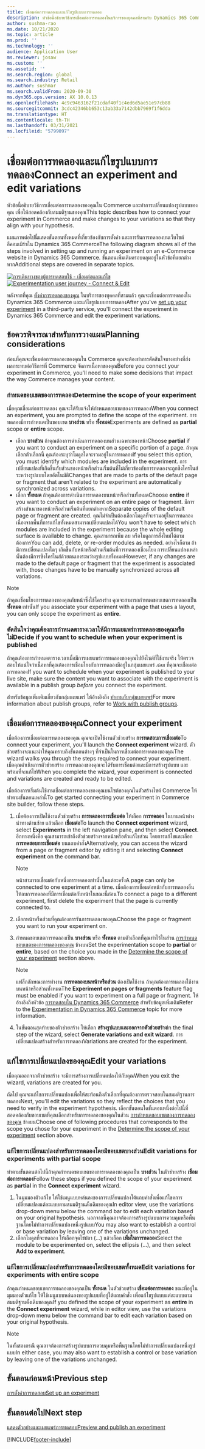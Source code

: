 ```yaml
---
title: เชื่อมต่อการทดลองและแก้ไขรูปแบบการทดลอง
description: หัวข้อนี้อธิบายวิธีการเชื่อมต่อการทดลองในบริการของบุคคลที่สามกับ Dynamics 365 Commerce และวิธีการแก้ไขรูปแบบการทดลอง
author: sushma-rao
ms.date: 10/21/2020
ms.topic: article
ms.prod: ''
ms.technology: ''
audience: Application User
ms.reviewer: josaw
ms.custom: ''
ms.assetid: ''
ms.search.region: global
ms.search.industry: Retail
ms.author: sushmar
ms.search.validFrom: 2020-09-30
ms.dyn365.ops.version: AX 10.0.13
ms.openlocfilehash: 4c9c9463162f21cdaf40f1c4ed6d5ae51e97cb88
ms.sourcegitcommit: 3cdc42346bb653c13ab33a7142dbb7969f1f6dda
ms.translationtype: HT
ms.contentlocale: th-TH
ms.lasthandoff: 03/31/2021
ms.locfileid: "5799097"
---
```

# <a name="connect-an-experiment-and-edit-variations"></a><span data-ttu-id="c7cd2-103">เชื่อมต่อการทดลองและแก้ไขรูปแบบการทดลอง</span><span class="sxs-lookup"><span data-stu-id="c7cd2-103">Connect an experiment and edit variations</span></span>

<span data-ttu-id="c7cd2-104">หัวข้อนี้อธิบายวิธีการเชื่อมต่อการทดลองของคุณใน Commerce และทำการเปลี่ยนแปลงรูปแบบของคุณ เพื่อให้สอดคล้องกับสมมติฐานของคุณ</span><span class="sxs-lookup"><span data-stu-id="c7cd2-104">This topic describes how to connect your experiment in Commerce and make changes to your variations so that they align with your hypothesis.</span></span> 

<span data-ttu-id="c7cd2-105">แผนภาพต่อไปนี้แสดงขั้นตอนทั้งหมดที่เกี่ยวข้องกับการตั้งค่า และการรันการทดลองบนเว็บไซต์อีคอมเมิร์ซใน Dynamics 365 Commerce</span><span class="sxs-lookup"><span data-stu-id="c7cd2-105">The following diagram shows all of the steps involved in setting up and running an experiment on an e-Commerce website in Dynamics 365 Commerce.</span></span> <span data-ttu-id="c7cd2-106">ขั้นตอนเพิ่มเติมครอบคลุมอยู่ในหัวข้อที่แยกต่างหาก</span><span class="sxs-lookup"><span data-stu-id="c7cd2-106">Additional steps are covered in separate topics.</span></span>

<span data-ttu-id="c7cd2-107">[ ![การเดินทางของผู้การทดสอบใช้ - เชื่อมต่อและแก้ไข](./media/experimentation_connect_edit.svg)](./media/experimentation_connect_edit.svg#lightbox)</span><span class="sxs-lookup"><span data-stu-id="c7cd2-107">[ ![Experimentation user journey - Connect & Edit](./media/experimentation_connect_edit.svg) ](./media/experimentation_connect_edit.svg#lightbox)</span></span>

<span data-ttu-id="c7cd2-108">หลังจากที่คุณ [ตั้งค่าการทดลองของคุณ](experimentation-setup.md) ในบริการของบุคคลที่สามแล้ว คุณจะเชื่อมต่อการทดลองใน Dynamics 365 Commerce และแก้ไขรูปแบบการทดลอง</span><span class="sxs-lookup"><span data-stu-id="c7cd2-108">After you've [set up your experiment](experimentation-setup.md) in a third-party service, you'll connect the experiment in Dynamics 365 Commerce and edit the experiment variations.</span></span>

## <a name="planning-considerations"></a><span data-ttu-id="c7cd2-109">ข้อควรพิจารณาสำหรับการวางแผน</span><span class="sxs-lookup"><span data-stu-id="c7cd2-109">Planning considerations</span></span>

<span data-ttu-id="c7cd2-110">ก่อนที่คุณจะเชื่อมต่อการทดลองของคุณใน Commerce คุณจะต้องทำการตัดสินใจบางอย่างที่ส่งผลกระทบต่อวิธีการที่ Commerce จัดการเนื้อหาของคุณ</span><span class="sxs-lookup"><span data-stu-id="c7cd2-110">Before you connect your experiment in Commerce, you'll need to make some decisions that impact the way Commerce manages your content.</span></span>

### <a name="determine-the-scope-of-your-experiment"></a><span data-ttu-id="c7cd2-111">กำหนดขอบเขตของการทดลอง</span><span class="sxs-lookup"><span data-stu-id="c7cd2-111">Determine the scope of your experiment</span></span>
<span data-ttu-id="c7cd2-112">เมื่อคุณเชื่อมต่อการทดลอง คุณจะได้รับแจ้งให้กำหนดขอบเขตของการทดลอง</span><span class="sxs-lookup"><span data-stu-id="c7cd2-112">When you connect an experiment, you are prompted to define the scope of the experiment.</span></span> <span data-ttu-id="c7cd2-113">การทดลองมีการกำหนดเป็นขอบเขต **บางส่วน** หรือ **ทั้งหมด**</span><span class="sxs-lookup"><span data-stu-id="c7cd2-113">Experiments are defined as **partial** scope or **entire** scope.</span></span>
- <span data-ttu-id="c7cd2-114">เลือก **บางส่วน** ถ้าคุณต้องการดำเนินการทดลองบนส่วนเฉพาะของหน้า</span><span class="sxs-lookup"><span data-stu-id="c7cd2-114">Choose **partial** if you want to conduct an experiment on a specific portion of a page.</span></span> <span data-ttu-id="c7cd2-115">ถ้าคุณเลือกตัวเลือกนี้ คุณต้องระบุว่าโมดูลใดจะรวมอยู่ในการทดลอง</span><span class="sxs-lookup"><span data-stu-id="c7cd2-115">If you select this option, you must identify which modules are included in the experiment.</span></span> <span data-ttu-id="c7cd2-116">การเปลี่ยนแปลงที่เกิดขึ้นกับส่วนของหน้าหรือส่วนเริ่มต้นที่ไม่เกี่ยวข้องกับการทดลองจะถูกซิงโครไนส์ระหว่างรูปแบบโดยอัตโนมัติ</span><span class="sxs-lookup"><span data-stu-id="c7cd2-116">Changes that are made to parts of the default page or fragment that aren't related to the experiment are automatically synchronized across variations.</span></span>
- <span data-ttu-id="c7cd2-117">เลือก **ทั้งหมด** ถ้าคุณต้องการดำเนินการทดลองบนหน้าหรือส่วนทั้งหมด</span><span class="sxs-lookup"><span data-stu-id="c7cd2-117">Choose **entire** if you want to conduct an experiment on an entire page or fragment.</span></span> <span data-ttu-id="c7cd2-118">มีการสร้างสำเนาของหน้าหรือส่วนเริ่มต้นที่แยกต่างหาก</span><span class="sxs-lookup"><span data-stu-id="c7cd2-118">Separate copies of the default page or fragment are created.</span></span> <span data-ttu-id="c7cd2-119">คุณไม่จำเป็นต้องเลือกโมดูลที่จะรวมอยู่ในการทดลอง เนื่องจากพื้นที่การแก้ไขทั้งหมดสามารถเปลี่ยนแปลงได้</span><span class="sxs-lookup"><span data-stu-id="c7cd2-119">You won't have to select which modules are included in the experiment because the whole editing surface is available to change.</span></span> <span data-ttu-id="c7cd2-120">คุณสามารถเพิ่ม ลบ หรือโมดูลการสั่งใหม่ได้ตามต้องการ</span><span class="sxs-lookup"><span data-stu-id="c7cd2-120">You can add, delete, or re-order modules as needed.</span></span> <span data-ttu-id="c7cd2-121">อย่างไรก็ตาม ถ้ามีการเปลี่ยนแปลงใดๆ เกิดขึ้นกับหน้าหรือส่วนเริ่มต้นที่การทดลองเชื่อมโยง การเปลี่ยนแปลงเหล่านั้นต้องมีการซิงโครไนส์ด้วยตนเองระหว่างรูปแบบทั้งหมด</span><span class="sxs-lookup"><span data-stu-id="c7cd2-121">However, if any changes are made to the default page or fragment that the experiment is associated with, those changes have to be manually synchronized across all variations.</span></span>

<!-- not to editors, we're adding an image here to illustrate the difference. it will help.) -->

> [!NOTE]
> <span data-ttu-id="c7cd2-122">ถ้าคุณเชื่อมโยงการทดลองของคุณกับหน้าซึ่งใช้โครงร่าง คุณจะสามารถกำหนดขอบเขตการทดลองเป็น **ทั้งหมด** เท่านั้น</span><span class="sxs-lookup"><span data-stu-id="c7cd2-122">If you associate your experiment with a page that uses a layout, you can only scope the experiment as **entire**.</span></span>

### <a name="decide-if-you-want-to-schedule-when-your-experiment-is-published"></a><span data-ttu-id="c7cd2-123">ตัดสินใจว่าคุณต้องการกำหนดตารางเวลาให้มีการเผยแพร่การทดลองของคุณหรือไม่</span><span class="sxs-lookup"><span data-stu-id="c7cd2-123">Decide if you want to schedule when your experiment is published</span></span>
<span data-ttu-id="c7cd2-124">ถ้าคุณต้องการกำหนดตารางเวลาเมื่อมีการเผยแพร่การทดลองของคุณไปยังไซต์ที่ใช้งานจริง ให้ตรวจสอบให้แน่ใจว่าเนื้อหาที่คุณต้องการเชื่อมโยงกับการทดลองมีอยู่ในกลุ่มเผยแพร่ *ก่อน* ที่คุณจะเชื่อมต่อการทดลอง</span><span class="sxs-lookup"><span data-stu-id="c7cd2-124">If you want to schedule when your experiment is published to your live site, make sure the content you want to associate with the experiment is available in a publish group *before* you connect the experiment.</span></span> 

<span data-ttu-id="c7cd2-125">สำหรับข้อมูลเพิ่มเติมเกี่ยวกับกลุ่มเผยแพร่ ให้อ้างอิงถึง [ทำงานกับกลุ่มเผยแพร่](publish-groups.md)</span><span class="sxs-lookup"><span data-stu-id="c7cd2-125">For more information about publish groups, refer to [Work with publish groups](publish-groups.md).</span></span>


## <a name="connect-your-experiment"></a><span data-ttu-id="c7cd2-126">เชื่อมต่อการทดลองของคุณ</span><span class="sxs-lookup"><span data-stu-id="c7cd2-126">Connect your experiment</span></span>
<span data-ttu-id="c7cd2-127">เมื่อต้องการเชื่อมต่อการทดลองของคุณ คุณจะเปิดใช้งานตัวช่วยสร้าง **การทดสอบการเชื่อมต่อ**</span><span class="sxs-lookup"><span data-stu-id="c7cd2-127">To connect your experiment, you'll launch the **Connect experiment** wizard.</span></span> <span data-ttu-id="c7cd2-128">ตัวช่วยสร้างจะแนะนำให้คุณทราบถึงขั้นตอนต่างๆ ที่จำเป็นในการเชื่อมต่อการทดลองของคุณ</span><span class="sxs-lookup"><span data-stu-id="c7cd2-128">The wizard walks you through the steps required to connect your experiment.</span></span> <span data-ttu-id="c7cd2-129">เมื่อคุณดำเนินการตัวช่วยสร้าง การทดลองของคุณจะได้รับการเชื่อมต่อและมีการสร้างรูปแบบ และพร้อมที่จะแก้ไข</span><span class="sxs-lookup"><span data-stu-id="c7cd2-129">When you complete the wizard, your experiment is connected and variations are created and ready to be edited.</span></span>

<span data-ttu-id="c7cd2-130">เมื่อต้องการเริ่มต้นใช้งานเชื่อมต่อการทดลองของคุณบนไซต์ของคุณในตัวสร้างไซต์ Commerce ให้ทำตามขั้นตอนเหล่านี้</span><span class="sxs-lookup"><span data-stu-id="c7cd2-130">To get started connecting your experiment in Commerce site builder, follow these steps.</span></span>

1. <span data-ttu-id="c7cd2-131">เมื่อต้องการเปิดใช้งานตัวช่วยสร้าง **การทดลองการเชื่อมต่อ** ให้เลือก **การทดลอง** ในบานหน้าต่างนำทางด้านซ้าย แล้วเลือก **เชื่อมต่อ**</span><span class="sxs-lookup"><span data-stu-id="c7cd2-131">To launch the **Connect experiment** wizard, select **Experiments** in the left navigation pane, and then select **Connect**.</span></span> <span data-ttu-id="c7cd2-132">อีกทางหนึ่งคือ คุณสามารถเข้าถึงตัวช่วยสร้างจากหน้าหรือตัวแก้ไขส่วน โดยการแก้ไขและเลือก **การทดสอบการเชื่อมต่อ** บนแถบคำสั่ง</span><span class="sxs-lookup"><span data-stu-id="c7cd2-132">Alternatively, you can access the wizard from a page or fragment editor by editing it and selecting **Connect experiment** on the command bar.</span></span>

    > [!NOTE]
    > <span data-ttu-id="c7cd2-133">หน้าสามารถเชื่อมต่อกับหนึ่งการทดลองเท่านั้นในแต่ละครั้ง</span><span class="sxs-lookup"><span data-stu-id="c7cd2-133">A page can only be connected to one experiment at a time.</span></span> <span data-ttu-id="c7cd2-134">เมื่อต้องการเชื่อมต่อหน้ากับการทดลองอื่น ให้ลบการทดลองที่มีการเชื่อมต่อกับหน้าในขณะนี้ก่อน</span><span class="sxs-lookup"><span data-stu-id="c7cd2-134">To connect a page to a different experiment, first delete the experiment that the page is currently connected to.</span></span>

1. <span data-ttu-id="c7cd2-135">เลือกหน้าหรือส่วนที่คุณต้องการรันการทดลองของคุณ</span><span class="sxs-lookup"><span data-stu-id="c7cd2-135">Choose the page or fragment you want to run your experiment on.</span></span>
1. <span data-ttu-id="c7cd2-136">กำหนดขอบเขตการทดลองเป็น **บางส่วน** หรือ **ทั้งหมด** ตามตัวเลือกที่คุณทำไว้ในส่วน [การกำหนดขอบเขตของการทดลองของคุณ](#determine-the-scope-of-your-experiment) ข้างบน</span><span class="sxs-lookup"><span data-stu-id="c7cd2-136">Set the experimentation scope to **partial** or **entire**, based on the choice you made in the [Determine the scope of your experiment](#determine-the-scope-of-your-experiment) section above.</span></span>
    > [!NOTE]
    > <span data-ttu-id="c7cd2-137">แฟล็กลักษณะการทำงาน **การทดลองบนหน้าหรือส่วน** ต้องเปิดใช้งาน ถ้าคุณต้องการทดลองใช้งานบนหน้าหรือส่วนทั้งหมด</span><span class="sxs-lookup"><span data-stu-id="c7cd2-137">The **Experiment on pages or fragments** feature flag must be enabled if you want to experiment on a full page or fragment.</span></span> <span data-ttu-id="c7cd2-138">ให้อ้างอิงถึงหัวข้อ [การทดสอบใน Dynamics 365 Commerce](experimentation-overview.md) สำหรับข้อมูลเพิ่มเติม</span><span class="sxs-lookup"><span data-stu-id="c7cd2-138">Refer to the [Experimentation in Dynamics 365 Commerce](experimentation-overview.md) topic for more information.</span></span>
    
1. <span data-ttu-id="c7cd2-139">ในขั้นตอนสุดท้ายของตัวช่วยสร้าง ให้เลือก **สร้างรูปแบบและออกจากตัวช่วยสร้าง**</span><span class="sxs-lookup"><span data-stu-id="c7cd2-139">In the final step of the wizard, select **Generate variations and exit wizard**.</span></span> <span data-ttu-id="c7cd2-140">การเปลี่ยนแปลงสร้างสำหรับการทดลอง</span><span class="sxs-lookup"><span data-stu-id="c7cd2-140">Variations are created for the experiment.</span></span> 

## <a name="edit-your-variations"></a><span data-ttu-id="c7cd2-141">แก้ไขการเปลี่ยนแปลงของคุณ</span><span class="sxs-lookup"><span data-stu-id="c7cd2-141">Edit your variations</span></span>
<span data-ttu-id="c7cd2-142">เมื่อคุณออกจากตัวช่วยสร้าง จะมีการสร้างการเปลี่ยนแปลงให้กับคุณ</span><span class="sxs-lookup"><span data-stu-id="c7cd2-142">When you exit the wizard, variations are created for you.</span></span> 

<span data-ttu-id="c7cd2-143">ถัดไป คุณจะแก้ไขการเปลี่ยนแปลงเพื่อให้สะท้อนถึงตัวเลือกที่คุณต้องการตรวจสอบในสมมติฐานการทดลอง</span><span class="sxs-lookup"><span data-stu-id="c7cd2-143">Next, you'll edit the variations so they reflect the choices that you need to verify in the experiment hypothesis.</span></span> <span data-ttu-id="c7cd2-144">เลือกขั้นตอนใดขั้นตอนหนึ่งต่อไปนี้ที่สอดคล้องกับขอบเขตที่คุณเลือกสำหรับการทดลองของคุณในส่วน [การกำหนดขอบเขตของการทดลองของคุณ](#determine-the-scope-of-your-experiment) ข้างบน</span><span class="sxs-lookup"><span data-stu-id="c7cd2-144">Choose one of following procedures that corresponds to the scope you chose for your experiment in the [Determine the scope of your experiment](#determine-the-scope-of-your-experiment) section above.</span></span>

### <a name="edit-variations-for-experiments-with-partial-scope"></a><span data-ttu-id="c7cd2-145">แก้ไขการเปลี่ยนแปลงสำหรับการทดลองโดยมีขอบเขตบางส่วน</span><span class="sxs-lookup"><span data-stu-id="c7cd2-145">Edit variations for experiments with partial scope</span></span>
<span data-ttu-id="c7cd2-146">ทำตามขั้นตอนต่อไปนี้ถ้าคุณกำหนดขอบเขตของการทดลองของคุณเป็น **บางส่วน** ในตัวช่วยสร้าง **เชื่อมต่อการทดลอง**</span><span class="sxs-lookup"><span data-stu-id="c7cd2-146">Follow these steps if you defined the scope of your experiment as **partial** in the **Connect experiment** wizard.</span></span>

1. <span data-ttu-id="c7cd2-147">ในมุมมองตัวแก้ไข ให้ใช้เมนูแบบหล่นลงของการเปลี่ยนแปลงใต้แถบคำสั่งเพื่อแก้ไขคการเปลี่ยนแปลงแต่ละแบบตามสมมติฐานดั้งเดิมของคุณ</span><span class="sxs-lookup"><span data-stu-id="c7cd2-147">In editor view, use the variations drop-down menu below the command bar to edit each variation based on your original hypothesis.</span></span> <span data-ttu-id="c7cd2-148">นอกจากนี้คุณอาจต้องการสร้างรูปแบบการควบคุมหรือพื้นฐานโดยไม่ทำการเปลี่ยนแปลงหนึ่งรูปแบบ</span><span class="sxs-lookup"><span data-stu-id="c7cd2-148">You may also want to establish a control or base variation by leaving one of the variations unchanged.</span></span>
1. <span data-ttu-id="c7cd2-149">เลือกโมดูลที่จะทดลอง ให้เลือกจุดไข่ปลา (...) แล้วเลือก **เพิ่มในการทดลอง**</span><span class="sxs-lookup"><span data-stu-id="c7cd2-149">Select the module to be experimented on, select the ellipsis (...), and then select **Add to experiment**.</span></span>

### <a name="edit-variations-for-experiments-with-entire-scope"></a><span data-ttu-id="c7cd2-150">แก้ไขการเปลี่ยนแปลงสำหรับการทดลองโดยมีขอบเขตทั้งหมด</span><span class="sxs-lookup"><span data-stu-id="c7cd2-150">Edit variations for experiments with entire scope</span></span>
<span data-ttu-id="c7cd2-151">ถ้าคุณกำหนดขอบเขตการทดลองของคุณเป็น **ทั้งหมด** ในตัวช่วยสร้าง **เชื่อมต่อการทดลอง** ขณะที่อยู่ในมุมมองตัวแก้ไข ให้ใช้เมนูแบบหล่นลงของรูปแบบที่อยู่ใต้แถบคำสั่ง เพื่อแก้ไขรูปแบบแต่ละแบบตามสมมติฐานดั้งเดิมของคุณ</span><span class="sxs-lookup"><span data-stu-id="c7cd2-151">If you defined the scope of your experiment as **entire** in the **Connect experiment** wizard, while in editor view, use the variations drop-down menu below the command bar to edit each variation based on your original hypothesis.</span></span> 

> [!NOTE]
> <span data-ttu-id="c7cd2-152">ในทั้งสองกรณี คุณอาจต้องการสร้างรูปแบบการควบคุมหรือพื้นฐานโดยไม่ทำการเปลี่ยนแปลงหนึ่งรูปแบบ</span><span class="sxs-lookup"><span data-stu-id="c7cd2-152">In either case, you may also want to establish a control or base variation by leaving one of the variations unchanged.</span></span>

## <a name="previous-step"></a><span data-ttu-id="c7cd2-153">ขั้นตอนก่อนหน้า</span><span class="sxs-lookup"><span data-stu-id="c7cd2-153">Previous step</span></span>
[<span data-ttu-id="c7cd2-154">การตั้งค่าการทดสอบ</span><span class="sxs-lookup"><span data-stu-id="c7cd2-154">Set up an experiment</span></span>](experimentation-setup.md) 


## <a name="next-step"></a><span data-ttu-id="c7cd2-155">ขั้นตอนต่อไป</span><span class="sxs-lookup"><span data-stu-id="c7cd2-155">Next step</span></span>
[<span data-ttu-id="c7cd2-156">แสดงตัวอย่างและเผยแพร่การทดสอบ</span><span class="sxs-lookup"><span data-stu-id="c7cd2-156">Preview and publish an experiment</span></span>](experimentation-preview-publish.md)


[!INCLUDE[footer-include](../includes/footer-banner.md)]